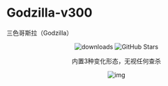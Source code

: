 # Godzilla-v300
三色哥斯拉（Godzilla）


<div align="center">
<img alt="downloads" src="https://img.shields.io/github/downloads/ssrsec/Godzilla-v300/total"/>
<img alt="GitHub Stars" src="https://img.shields.io/github/stars/ssrsec/Godzilla-v300?color=success"/>
<div align="center">


内置3种变化形态，无视任何查杀


![img](https://github.com/user-attachments/assets/82ccc7e3-1ee7-483b-9001-c3561cc39695)
